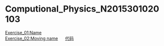 # Computional_Physics_N2015301020103
[Exercise_01:Name](./EXERCISE/temp.py)   
[Exercise_02:Moving name](./EXERCISE/des2.md)      [代码](./EXERCISE/temp2.py)
